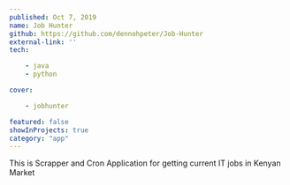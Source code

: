 ```yaml
---
published: Oct 7, 2019
name: Job Hunter
github: https://github.com/dennohpeter/Job-Hunter
external-link: ''
tech: 

    - java
    - python

cover:

    - jobhunter

featured: false
showInProjects: true
category: "app"
---
```


This is Scrapper and Cron Application for getting current IT jobs in Kenyan Market

